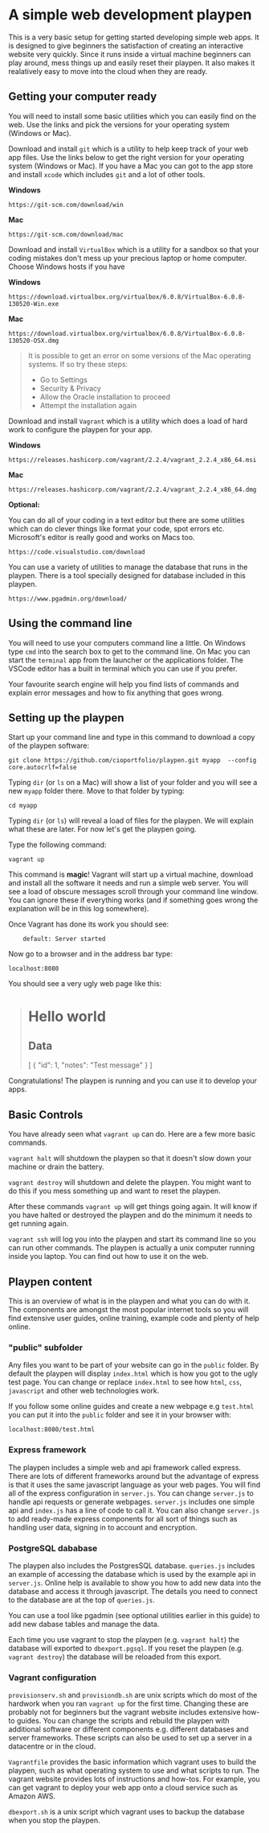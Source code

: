 # A simple web development playpen
This is a very basic setup for getting started developing simple web apps. It is designed to give beginners the satisfaction of creating an interactive website very quickly. Since it runs inside a virtual machine beginners can play around, mess things up and easily reset their playpen. It also makes it realatively easy to move into the cloud when they are ready.

## Getting your computer ready
You will need to install some basic utilities which you can easily find on the web. Use the links and pick the versions for your operating system (Windows or Mac).

Download and install `git` which is a utility to help keep track of your web app files. Use the links below to get the right version for your operating system (Windows or Mac). If you have a Mac you can got to the app store and install `xcode` which includes `git` and a lot of other tools.

**Windows**

```
https://git-scm.com/download/win
```

**Mac**
```
https://git-scm.com/download/mac
```

Download and install `VirtualBox` which is a utility for a sandbox so that your coding mistakes don't mess up your precious laptop or home computer. Choose Windows hosts if you have

**Windows**

```
https://download.virtualbox.org/virtualbox/6.0.8/VirtualBox-6.0.8-130520-Win.exe
```

**Mac**

```
https://download.virtualbox.org/virtualbox/6.0.8/VirtualBox-6.0.8-130520-OSX.dmg
```

> It is possible to get an error on some versions of the Mac operating systems. If so try these steps:
> - Go to Settings
> - Security & Privacy
> - Allow the Oracle installation to proceed
> - Attempt the installation again

Download and install `Vagrant` which is a utility which does a load of hard work to configure the playpen for your app.

**Windows**

```
https://releases.hashicorp.com/vagrant/2.2.4/vagrant_2.2.4_x86_64.msi
```

**Mac**

```
https://releases.hashicorp.com/vagrant/2.2.4/vagrant_2.2.4_x86_64.dmg
```

**Optional:**

You can do all of your coding in a text editor but there are some utilities which can do clever things like format your code, spot errors etc. Microsoft's editor is really good and works on Macs too.

```
https://code.visualstudio.com/download
```

You can use a variety of utilities to manage the database that runs in the playpen. There is a tool specially designed for database included in this playpen.

```
https://www.pgadmin.org/download/
```


## Using the command line
You will need to use your computers command line a little. On Windows type `cmd` into the search box to get to the command line. On Mac you can start the `terminal` app from the launcher or the applications folder. The VSCode editor has a built in terminal which you can use if you prefer.

Your favourite search engine will help you find lists of commands and explain error messages and how to fix anything that goes wrong.

## Setting up the playpen

Start up your command line and type in this command to download a copy of the playpen software:

```
git clone https://github.com/cioportfolio/playpen.git myapp  --config core.autocrlf=false
```

Typing `dir` (or `ls` on a Mac) will show a list of your folder and you will see a new `myapp` folder there. Move to that folder by typing:

```
cd myapp
```

Typing `dir` (or `ls`) will reveal a load of files for the playpen. We will explain what these are later. For now let's get the playpen going.

Type the following command:

```
vagrant up
```

This command is **magic**! Vagrant will start up a virtual machine, download and install all the software it needs and run a simple web server. You will see a load of obscure messages scroll through your command line window. You can ignore these if everything works (and if something goes wrong the explanation will be in this log somewhere).

Once Vagrant has done its work you should see:

```
    default: Server started
```

Now go to a browser and in the address bar type:

```
localhost:8080
```

You should see a very ugly web page like this:

>
> # Hello world
> ## Data
>[ { "id": 1, "notes": "Test message" } ]

Congratulations! The playpen is running and you can use it to develop your apps.

## Basic Controls

You have already seen what `vagrant up` can do. Here are a few more basic commands.

`vagrant halt` will shutdown the playpen so that it doesn't slow down your machine or drain the battery.

`vagrant destroy` will shutdown and delete the playpen. You might want to do this if you mess something up and want to reset the playpen.

After these commands `vagrant up` will get things going again. It will know if you have halted or destroyed the playpen and do the minimum it needs to get running again.

`vagrant ssh` will log you into the playpen and start its command line so you can run other commands. The playpen is actually a unix computer running inside you laptop. You can find out how to use it on the web.

## Playpen content

This is an overview of what is in the playpen and what you can do with it. The components are amongst the most popular internet tools so you will find extensive user guides, online training, example code and plenty of help online.

### "public" subfolder

Any files you want to be part of your website can go in the `public` folder. By default the playpen will display `index.html` which is how you got to the ugly test page. You can change or replace `index.html` to see how `html`, `css`, `javascript` and other web technologies work.

If you follow some online guides and create a new webpage e.g `test.html` you can put it into the `public` folder and see it in your browser with:

```
localhost:8080/test.html
```

### Express framework

The playpen includes a simple web and api framework called express. There are lots of different frameworks around but the advantage of express is that it uses the same javascript language as your web pages. You will find all of the express configuration in `server.js`. You can change `server.js` to handle api requests or generate webpages. `server.js` includes one simple api and `index.js` has a line of code to call it. You can also change `server.js` to add ready-made express components for all sort of things such as handling user data, signing in to account and encryption.

### PostgreSQL dababase

The playpen also includes the PostgresSQL database. `queries.js` includes an example of accessing the database which is used by the example api in `server.js`. Online help is available to show you how to add new data into the database and access it through javascript. The details you need to connect to the database are at the top of `queries.js`.

You can use a tool like pgadmin (see optional utilities earlier in this guide) to add new dabase tables and manage the data.

Each time you use vagrant to stop the playpen (e.g. `vagrant halt`) the database will exported to `dbexport.pgsql`. If you reset the playpen (e.g. `vagrant destroy`) the database will be reloaded from this export.

### Vagrant configuration

`provisionserv.sh` and `provisiondb.sh` are unix scripts which do most of the hardwork when you ran `vagrant up` for the first time. Changing these are probably not for beginners but the vagrant website includes extensive how-to guides. You can change the scripts and rebuild the playpen with additional software or different components e.g. different databases and server frameworks. These scripts can also be used to set up a server in a datacentre or in the cloud.

`Vagrantfile` provides the basic information which vagrant uses to build the playpen, such as what operating system to use and what scripts to run. The vagrant website provides lots of instructions and how-tos. For example, you can get vagrant to deploy your web app onto a cloud service such as Amazon AWS.

`dbexport.sh` is a unix script which vagrant uses to backup the database when you stop the playpen.

